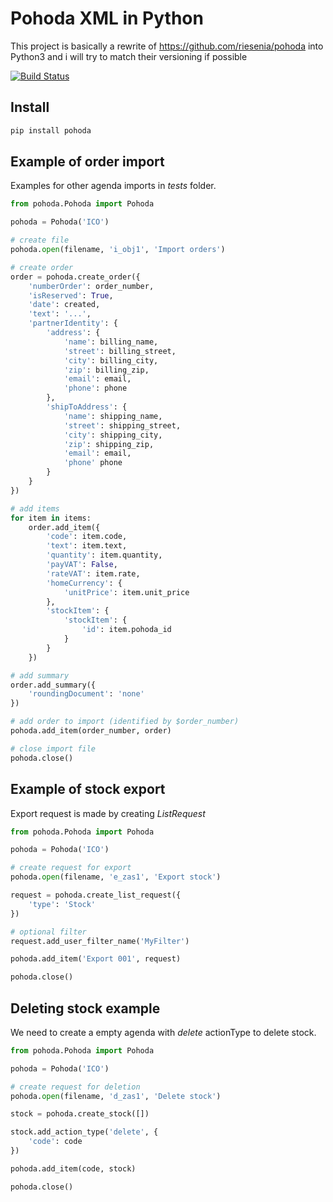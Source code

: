 # Pohoda XML in Python

This project is basically a rewrite of https://github.com/riesenia/pohoda into Python3 and i will try to match their versioning if possible

[![Build Status](https://img.shields.io/travis/Salamek/pohoda/master.svg?style=flat-square)](https://travis-ci.com/Salamek/pohoda)

## Install


```bash
pip install pohoda
```


## Example of order import

Examples for other agenda imports in  *tests* folder.

```python
from pohoda.Pohoda import Pohoda

pohoda = Pohoda('ICO')

# create file
pohoda.open(filename, 'i_obj1', 'Import orders')

# create order
order = pohoda.create_order({
    'numberOrder': order_number,
    'isReserved': True,
    'date': created,
    'text': '...',
    'partnerIdentity': {
        'address': {
            'name': billing_name,
            'street': billing_street,
            'city': billing_city,
            'zip': billing_zip,
            'email': email,
            'phone': phone
        },
        'shipToAddress': {
            'name': shipping_name,
            'street': shipping_street,
            'city': shipping_city,
            'zip': shipping_zip,
            'email': email,
            'phone' phone
        }
    }
})

# add items
for item in items:
    order.add_item({
        'code': item.code,
        'text': item.text,
        'quantity': item.quantity,
        'payVAT': False,
        'rateVAT': item.rate,
        'homeCurrency': {
            'unitPrice': item.unit_price
        },
        'stockItem': {
            'stockItem': {
                'id': item.pohoda_id
            }
        }
    })

# add summary
order.add_summary({
    'roundingDocument': 'none'
})

# add order to import (identified by $order_number)
pohoda.add_item(order_number, order)

# close import file
pohoda.close()
```

## Example of stock export

Export request is made by creating *ListRequest*


```python
from pohoda.Pohoda import Pohoda

pohoda = Pohoda('ICO')

# create request for export
pohoda.open(filename, 'e_zas1', 'Export stock')

request = pohoda.create_list_request({
    'type': 'Stock'
})

# optional filter
request.add_user_filter_name('MyFilter')

pohoda.add_item('Export 001', request)

pohoda.close()
```


## Deleting stock example

We need to create a empty agenda with *delete* actionType to delete stock.


```python
from pohoda.Pohoda import Pohoda

pohoda = Pohoda('ICO')

# create request for deletion
pohoda.open(filename, 'd_zas1', 'Delete stock')

stock = pohoda.create_stock([])

stock.add_action_type('delete', {
    'code': code
})

pohoda.add_item(code, stock)

pohoda.close()
```

